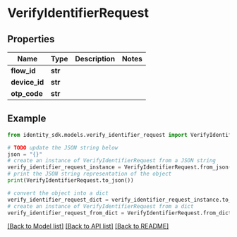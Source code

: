 # VerifyIdentifierRequest


## Properties

Name | Type | Description | Notes
------------ | ------------- | ------------- | -------------
**flow_id** | **str** |  | 
**device_id** | **str** |  | 
**otp_code** | **str** |  | 

## Example

```python
from identity_sdk.models.verify_identifier_request import VerifyIdentifierRequest

# TODO update the JSON string below
json = "{}"
# create an instance of VerifyIdentifierRequest from a JSON string
verify_identifier_request_instance = VerifyIdentifierRequest.from_json(json)
# print the JSON string representation of the object
print(VerifyIdentifierRequest.to_json())

# convert the object into a dict
verify_identifier_request_dict = verify_identifier_request_instance.to_dict()
# create an instance of VerifyIdentifierRequest from a dict
verify_identifier_request_from_dict = VerifyIdentifierRequest.from_dict(verify_identifier_request_dict)
```
[[Back to Model list]](../README.md#documentation-for-models) [[Back to API list]](../README.md#documentation-for-api-endpoints) [[Back to README]](../README.md)


